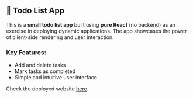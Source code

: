 ## 📝 Todo List App

This is a **small todo list app** built using **pure React** (no backend) as an exercise in deploying dynamic applications. The app showcases the power of client-side rendering and user interaction.

### Key Features:
- Add and delete tasks
- Mark tasks as completed
- Simple and intuitive user interface

Check the deployed website [here](https://todo-list-deployment-exercise.vercel.app/).
